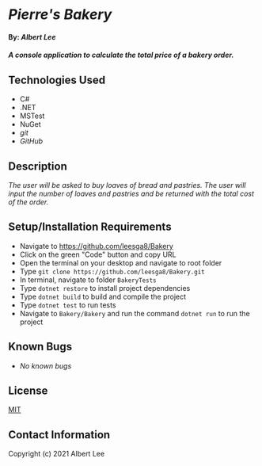# _Pierre's Bakery_

#### By: _**Albert Lee**_

#### _A console application to calculate the total price of a bakery order._

## Technologies Used
* C#
* .NET
* MSTest
* NuGet
* _git_
* _GitHub_

## Description
_The user will be asked to buy loaves of bread and pastries. The user will input the number of loaves and pastries and be returned with the total cost of the order._

## Setup/Installation Requirements
* Navigate to https://github.com/leesga8/Bakery
* Click on the green "Code" button and copy URL
* Open the terminal on your desktop and navigate to root folder
* Type `git clone https://github.com/leesga8/Bakery.git`
* In terminal, navigate to folder `BakeryTests`
* Type `dotnet restore` to install project dependencies
* Type `dotnet build` to build and compile the project
* Type `dotnet test` to run tests
* Navigate to `Bakery/Bakery` and run the command `dotnet run` to run the project

## Known Bugs

* _No known bugs_

## License

[MIT](https://opensource.org/licenses/MIT)

## Contact Information

Copyright (c) 2021 Albert Lee